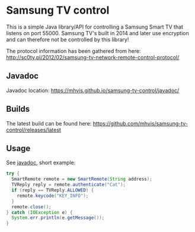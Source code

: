 # Samsung TV control

This is a simple Java library/API for controlling a Samsung Smart TV that listens on port 55000.
Samsung TV's built in 2014 and later use encryption and can therefore not be controlled by this library!

The protocol information has been gathered from here: http://sc0ty.pl/2012/02/samsung-tv-network-remote-control-protocol/

## Javadoc

Javadoc location: https://mhvis.github.io/samsung-tv-control/javadoc/

## Builds

The latest build can be found here: https://github.com/mhvis/samsung-tv-control/releases/latest

## Usage

See [javadoc](https://mhvis.github.io/samsung-tv-control/javadoc/), short example:

```java
try {
  SmartRemote remote = new SmartRemote(String address);
  TVReply reply = remote.authenticate("Cat");
  if (reply == TVReply.ALLOWED) {
    remote.keycode("KEY_INFO");
  }
  remote.close();
} catch (IOException e) {
  System.err.println(e.getMessage());
}
```
